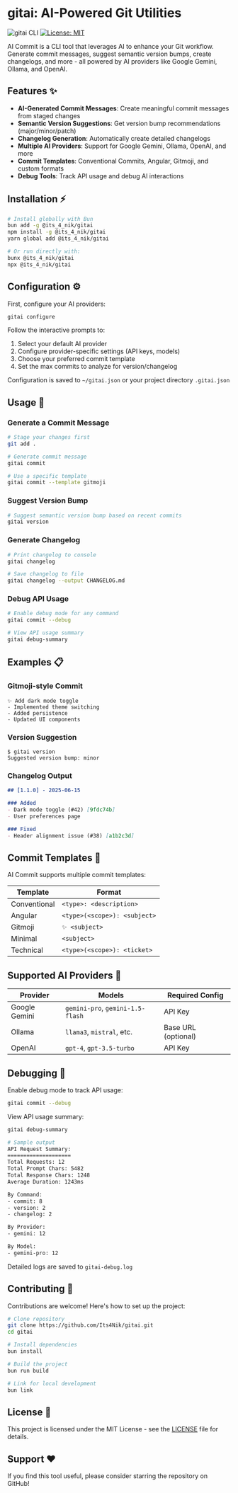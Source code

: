 # gitai: AI-Powered Git Utilities

![gitai CLI](https://img.shields.io/badge/Bun-v1.0.0-ffd43b?logo=bun) [![License: MIT](https://img.shields.io/badge/License-MIT-blue.svg)](https://opensource.org/licenses/MIT)

AI Commit is a CLI tool that leverages AI to enhance your Git workflow. Generate commit messages, suggest semantic version bumps, create changelogs, and more - all powered by AI providers like Google Gemini, Ollama, and OpenAI.

## Features ✨

- **AI-Generated Commit Messages**: Create meaningful commit messages from staged changes
- **Semantic Version Suggestions**: Get version bump recommendations (major/minor/patch)
- **Changelog Generation**: Automatically create detailed changelogs
- **Multiple AI Providers**: Support for Google Gemini, Ollama, OpenAI, and more
- **Commit Templates**: Conventional Commits, Angular, Gitmoji, and custom formats
- **Debug Tools**: Track API usage and debug AI interactions

## Installation ⚡

```bash
# Install globally with Bun
bun add -g @its_4_nik/gitai
npm install -g @its_4_nik/gitai
yarn global add @its_4_nik/gitai

# Or run directly with:
bunx @its_4_nik/gitai
npx @its_4_nik/gitai
```

## Configuration ⚙️

First, configure your AI providers:

```bash
gitai configure
```

Follow the interactive prompts to:
1. Select your default AI provider
2. Configure provider-specific settings (API keys, models)
3. Choose your preferred commit template
4. Set the max commits to analyze for version/changelog

Configuration is saved to `~/gitai.json` or your project directory `.gitai.json`

## Usage 🚀

### Generate a Commit Message

```bash
# Stage your changes first
git add .

# Generate commit message
gitai commit

# Use a specific template
gitai commit --template gitmoji
```

### Suggest Version Bump

```bash
# Suggest semantic version bump based on recent commits
gitai version
```

### Generate Changelog

```bash
# Print changelog to console
gitai changelog

# Save changelog to file
gitai changelog --output CHANGELOG.md
```

### Debug API Usage

```bash
# Enable debug mode for any command
gitai commit --debug

# View API usage summary
gitai debug-summary
```

## Examples 📋

### Gitmoji-style Commit
```
✨ Add dark mode toggle
- Implemented theme switching
- Added persistence
- Updated UI components
```

### Version Suggestion
```
$ gitai version
Suggested version bump: minor
```

### Changelog Output
```markdown
## [1.1.0] - 2025-06-15

### Added
- Dark mode toggle (#42) [9fdc74b]
- User preferences page

### Fixed
- Header alignment issue (#38) [a1b2c3d]
```

## Commit Templates 📝

AI Commit supports multiple commit templates:

| Template        | Format                          |
|-----------------|---------------------------------|
| Conventional    | `<type>: <description>`         |
| Angular         | `<type>(<scope>): <subject>`    |
| Gitmoji         | `✨ <subject>`                   |
| Minimal         | `<subject>`                     |
| Technical       | `<type>(<scope>): <ticket>`     |

## Supported AI Providers 🤖

| Provider | Models                  | Required Config         |
|----------|-------------------------|-------------------------|
| Google Gemini | `gemini-pro`, `gemini-1.5-flash` | API Key                |
| Ollama   | `llama3`, `mistral`, etc. | Base URL (optional)    |
| OpenAI   | `gpt-4`, `gpt-3.5-turbo` | API Key                |

## Debugging 🐛

Enable debug mode to track API usage:

```bash
gitai commit --debug
```

View API usage summary:
```bash
gitai debug-summary

# Sample output
API Request Summary:
====================
Total Requests: 12
Total Prompt Chars: 5482
Total Response Chars: 1248
Average Duration: 1243ms

By Command:
- commit: 8
- version: 2
- changelog: 2

By Provider:
- gemini: 12

By Model:
- gemini-pro: 12
```

Detailed logs are saved to `gitai-debug.log`

## Contributing 🤝

Contributions are welcome! Here's how to set up the project:

```bash
# Clone repository
git clone https://github.com/Its4Nik/gitai.git
cd gitai

# Install dependencies
bun install

# Build the project
bun run build

# Link for local development
bun link
```

## License 📄

This project is licensed under the MIT License - see the [LICENSE](LICENSE) file for details.

## Support ❤️

If you find this tool useful, please consider starring the repository on GitHub!
